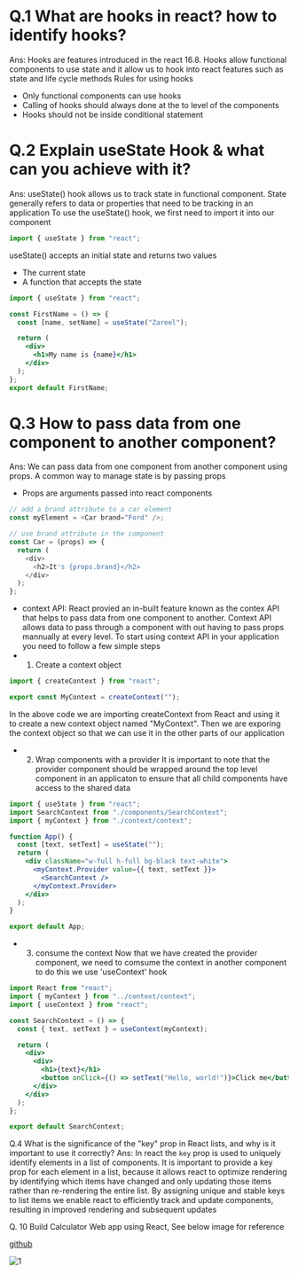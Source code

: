 # Q.1 What are hooks in react? how to identify hooks?

Ans: Hooks are features introduced in the react 16.8. Hooks allow functional components to use state and it allow us to hook into react features such as state and life cycle methods
Rules for using hooks

- Only functional components can use hooks
- Calling of hooks should always done at the to level of the components
- Hooks should not be inside conditional statement

# Q.2 Explain useState Hook & what can you achieve with it?

Ans: useState() hook allows us to track state in functional component. State generally refers to data or properties that need to be tracking in an application
To use the useState() hook, we first need to import it into our component

```jsx
import { useState } from "react";
```

useState() accepts an initial state and returns two values

- The current state
- A function that accepts the state

```jsx
import { useState } from "react";

const FirstName = () => {
  const [name, setName] = useState("Zareel");

  return (
    <div>
      <h1>My name is {name}</h1>
    </div>
  );
};
export default FirstName;
```

# Q.3 How to pass data from one component to another component?

Ans: We can pass data from one component from another component using props. A common way to manage state is by passing props

- Props are arguments passed into react components

```js
// add a brand attribute to a car element
const myElement = <Car brand="Ford" />;

// use brand attribute in the component
const Car = (props) => {
  return (
    <div>
      <h2>It's {props.brand}</h2>
    </div>
  );
};
```

- context API: React provied an in-built feature known as the contex API that helps to pass data from one component to another.
  Context API allows data to pass through a component with out having to pass props mannually at every level. To start using context API in your application you need to follow a few simple steps
- 1. Create a context object

```jsx
import { createContext } from "react";

export const MyContext = createContext("");
```

In the above code we are importing createContext from React and using it to create a new context object named "MyContext". Then we are exporing the context object so that we can use it in the other parts of our application

- 2. Wrap components with a provider
     It is important to note that the provider component should be wrapped around the top level component in an applicaton to ensure that all child components have access to the shared data

```jsx
import { useState } from "react";
import SearchContext from "./components/SearchContext";
import { myContext } from "./context/context";

function App() {
  const [text, setText] = useState("");
  return (
    <div className="w-full h-full bg-black text-white">
      <myContext.Provider value={{ text, setText }}>
        <SearchContext />
      </myContext.Provider>
    </div>
  );
}

export default App;
```

- 3. consume the context
     Now that we have created the provider component, we need to comsume the context in another component to do this we use 'useContext' hook

```jsx
import React from "react";
import { myContext } from "../context/context";
import { useContext } from "react";

const SearchContext = () => {
  const { text, setText } = useContext(myContext);

  return (
    <div>
      <div>
        <h1>{text}</h1>
        <button onClick={() => setText("Hello, world!")}>Click me</button>
      </div>
    </div>
  );
};

export default SearchContext;
```

Q.4 What is the significance of the "key" prop in React lists, and why is it important to use it correctly?
Ans: In react the `key` prop is used to uniquely identify elements in a list of components. It is important to provide a key prop for each element in a list, because it allows react to optimize rendering by identifying which items have changed and only updating those items rather than re-rendering the entire list. By assigning unique and stable keys to list items we enable react to efficiently track and update components, resulting in improved rendering and subsequent updates

Q. 10 Build Calculator Web app using React, See below image for reference

[github](https://github.com/Zareel/Calculator-ReactJS)

![1](https://github.com/Zareel/Calculator-ReactJS/assets/110910838/5097d986-6711-461d-bc6f-af98ecf165e4)

